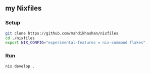 my Nixfiles
---

### Setup
```bash
git clone https://github.com/mahdikhashan/nixfiles
cd ./nixfiles
export NIX_CONFIG="experimental-features = nix-command flakes"
```

### Run
```bash
nix develop .
```